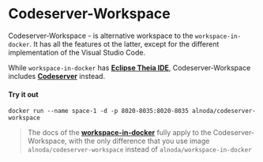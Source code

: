 # Codeserver-Workspace

Codeserver-Workspace - is alternative workspace to the `workspace-in-docker`. It has all the features ot the latter, except for the 
different implementation of the Visual Studio Code.  

While `workspace-in-docker` has [**Eclipse Theia IDE**](https://theia-ide.org/), Codeserver-Workspace 
includes [**Codeserver**](https://github.com/cdr/code-server) instead. 

#### Try it out

```
docker run --name space-1 -d -p 8020-8035:8020-8035 alnoda/codeserver-workspace
``` 

> The docs of the [**workspace-in-docker**](https://github.com/bluxmit/alnoda-workspaces/blob/main/workspaces/workspace-in-docker/README.md) 
> fully apply to the Codeserver-Workspace, with the only difference that you use image `alnoda/codeserver-workspace` instead of `alnoda/workspace-in-docker`